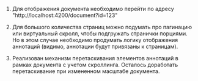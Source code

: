 1. Для отображения документа необходимо перейти по адресу "http://localhost:4200/document?id=123"

2. Для большого количества страниц можно подумать про пагинацию или виртуальный скролл, чтобы подгружать странички порциями. Но в этом случае необходимо продумать логику отображения аннотаций (видимо, аннотации будут привязаны к страницам).

3. Реализован механизм перетаскивания элементов аннотаций в рамках документа с учетом скроллинга. Осталось доработать перетаскивание при измененном масштабе документа.